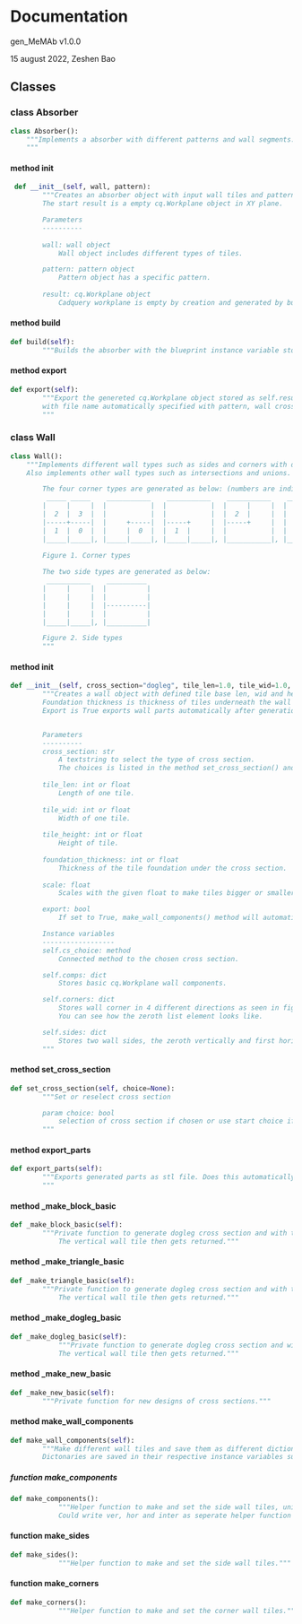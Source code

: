 # Documentation 
gen_MeMAb v1.0.0

15 august 2022, Zeshen Bao

## Classes

### class Absorber

```python
class Absorber():
    """Implements a absorber with different patterns and wall segments.
    """
```  



#### method init
```python
 def __init__(self, wall, pattern):
        """Creates an absorber object with input wall tiles and pattern.
        The start result is a empty cq.Workplane object in XY plane.

        Parameters
        ----------
        
        wall: wall object
            Wall object includes different types of tiles.

        pattern: pattern object
            Pattern object has a specific pattern.
        
        result: cq.Workplane object
            Cadquery workplane is empty by creation and generated by build() method.
```  

#### method build
```python
def build(self): 
        """Builds the absorber with the blueprint instance variable stored in pattern object."""
```  


#### method export
```python
def export(self):
        """Export the genereted cq.Workplane object stored as self.result to a stl file
        with file name automatically specified with pattern, wall cross section and iterations (if there are iterations).
        """
``` 

### class Wall
```python
class Wall():
    """Implements different wall types such as sides and corners with different cross sections.
    Also implements other wall types such as intersections and unions.

        The four corner types are generated as below: (numbers are indicating the type of corner)
         _____ _____    ___________    ___________    ___________    ___________ 
        |     |     |  |           |  |           |  |     |     |  |     |     |   
        |  2  |  3  |  |           |  |           |  |  2  |     |  |     |  3  | 
        |-----+-----|  |     +-----|  |-----+     |  |-----+     |  |     +-----|   
        |  1  |  0  |  |     |  0  |  |  1  |     |  |           |  |           |
        |_____|_____|, |_____|_____|, |_____|_____|, |___________|, |___________|

        Figure 1. Corner types
        
        The two side types are generated as below:
         ___________    __________
        |     |     |  |          |
        |     |     |  |          |
        |     |     |  |----------|
        |     |     |  |          |
        |_____|_____|, |__________|

        Figure 2. Side types
        """
``` 


#### method init
```python
def __init__(self, cross_section="dogleg", tile_len=1.0, tile_wid=1.0, tile_height=2.0, foundation_thickness=4.0, scale=1.0, export = True):
        """Creates a wall object with defined tile base len, wid and height (in mm)(the dogleg geometry goes outside the boundary). 
        Foundation thickness is thickness of tiles underneath the wall part. Scale is done to all parts.
        Export is True exports wall parts automatically after generation instead of needing to call export_parts().


        Parameters
        ----------
        cross_section: str
            A textstring to select the type of cross section.
            The choices is listed in the method set_cross_section() and are dogleg, traingle, block.
        
        tile_len: int or float
            Length of one tile.
        
        tile_wid: int or float
            Width of one tile.
        
        tile_height: int or float
            Height of tile.
        
        foundation_thickness: int or float
            Thickness of the tile foundation under the cross section.
            
        scale: float
            Scales with the given float to make tiles bigger or smaller.

        export: bool
            If set to True, make_wall_components() method will automatically call export_parts() method to export the wall parts to stl.

        Instance variables
        ------------------
        self.cs_choice: method
            Connected method to the chosen cross section.

        self.comps: dict
            Stores basic cq.Workplane wall components.

        self.corners: dict
            Stores wall corner in 4 different directions as seen in figure 1 above.
            You can see how the zeroth list element looks like.

        self.sides: dict
            Stores two wall sides, the zeroth vertically and first horisontal as seen in figure 2 above.
        """
``` 


#### method set_cross_section
```python
def set_cross_section(self, choice=None):
        """Set or reselect cross section

        param choice: bool
            selection of cross section if chosen or use start choice if None.
        """
``` 

#### method export_parts
```python
def export_parts(self):
        """Exports generated parts as stl file. Does this automatically after generating parts if self.export is set to True.
        """
``` 

#### method _make_block_basic
```python
def _make_block_basic(self):
        """Private function to generate dogleg cross section and with that make a vertical wall tile.
            The vertical wall tile then gets returned."""
``` 

#### method _make_triangle_basic
```python
def _make_triangle_basic(self):
        """Private function to generate dogleg cross section and with that make a vertical wall tile.
            The vertical wall tile then gets returned."""
``` 

#### method _make_dogleg_basic
```python
def _make_dogleg_basic(self):
            """Private function to generate dogleg cross section and with that make a vertical wall tile.
            The vertical wall tile then gets returned."""
``` 

#### method _make_new_basic
```python
def _make_new_basic(self):
        """Private function for new designs of cross sections."""
``` 

#### method make_wall_components
```python
def make_wall_components(self):
        """Make different wall tiles and save them as different dictionaries.
        Dictonaries are saved in their respective instance variables such as sides, corners and other."""
``` 

##### function make_components
```python
def make_components():
            """Helper function to make and set the side wall tiles, union wall tiles and intersection wall tile.
            Could write ver, hor and inter as seperate helper function to speed up in case of frequent copy usage."""
``` 

#### function make_sides
```python
def make_sides():
            """Helper function to make and set the side wall tiles."""
``` 

#### function make_corners
```python
def make_corners():
            """Helper function to make and set the corner wall tiles."""
``` 

####
```python
``` 

####
```python
``` 

####
```python
``` 

####
```python
``` 

####
```python
``` 

####
```python
``` 

####
```python
``` 

####
```python
``` 

####
```python
``` 

####
```python
``` 

####
```python
``` 

####
```python
``` 

####
```python
``` 

####
```python
``` 

####
```python
``` 

####
```python
``` 

####
```python
``` 

####
```python
``` 

####
```python
``` 

####
```python
``` 

####
```python
``` 

####
```python
``` 

####
```python
``` 

####
```python
``` 
